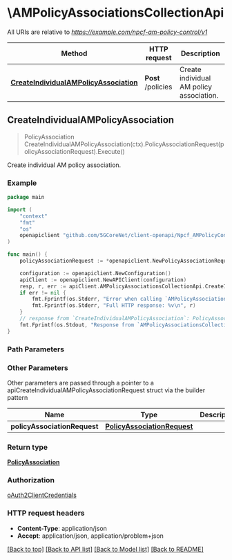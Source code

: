 # \AMPolicyAssociationsCollectionApi

All URIs are relative to *https://example.com/npcf-am-policy-control/v1*

Method | HTTP request | Description
------------- | ------------- | -------------
[**CreateIndividualAMPolicyAssociation**](AMPolicyAssociationsCollectionApi.md#CreateIndividualAMPolicyAssociation) | **Post** /policies | Create individual AM policy association.



## CreateIndividualAMPolicyAssociation

> PolicyAssociation CreateIndividualAMPolicyAssociation(ctx).PolicyAssociationRequest(policyAssociationRequest).Execute()

Create individual AM policy association.

### Example

```go
package main

import (
    "context"
    "fmt"
    "os"
    openapiclient "github.com/5GCoreNet/client-openapi/Npcf_AMPolicyControl"
)

func main() {
    policyAssociationRequest := *openapiclient.NewPolicyAssociationRequest("NotificationUri_example", "Supi_example", "SuppFeat_example") // PolicyAssociationRequest | 

    configuration := openapiclient.NewConfiguration()
    apiClient := openapiclient.NewAPIClient(configuration)
    resp, r, err := apiClient.AMPolicyAssociationsCollectionApi.CreateIndividualAMPolicyAssociation(context.Background()).PolicyAssociationRequest(policyAssociationRequest).Execute()
    if err != nil {
        fmt.Fprintf(os.Stderr, "Error when calling `AMPolicyAssociationsCollectionApi.CreateIndividualAMPolicyAssociation``: %v\n", err)
        fmt.Fprintf(os.Stderr, "Full HTTP response: %v\n", r)
    }
    // response from `CreateIndividualAMPolicyAssociation`: PolicyAssociation
    fmt.Fprintf(os.Stdout, "Response from `AMPolicyAssociationsCollectionApi.CreateIndividualAMPolicyAssociation`: %v\n", resp)
}
```

### Path Parameters



### Other Parameters

Other parameters are passed through a pointer to a apiCreateIndividualAMPolicyAssociationRequest struct via the builder pattern


Name | Type | Description  | Notes
------------- | ------------- | ------------- | -------------
 **policyAssociationRequest** | [**PolicyAssociationRequest**](PolicyAssociationRequest.md) |  | 

### Return type

[**PolicyAssociation**](PolicyAssociation.md)

### Authorization

[oAuth2ClientCredentials](../README.md#oAuth2ClientCredentials)

### HTTP request headers

- **Content-Type**: application/json
- **Accept**: application/json, application/problem+json

[[Back to top]](#) [[Back to API list]](../README.md#documentation-for-api-endpoints)
[[Back to Model list]](../README.md#documentation-for-models)
[[Back to README]](../README.md)


